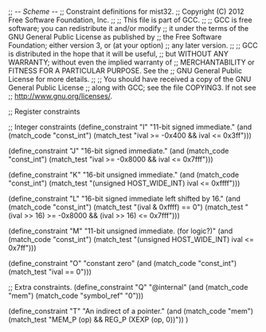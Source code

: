 ;; -*- Scheme -*-
;; Constraint definitions for mist32.
;; Copyright (C) 2012 Free Software Foundation, Inc.
;;
;; This file is part of GCC.
;;
;; GCC is free software; you can redistribute it and/or modify
;; it under the terms of the GNU General Public License as published by
;; the Free Software Foundation; either version 3, or (at your option)
;; any later version.
;;
;; GCC is distributed in the hope that it will be useful,
;; but WITHOUT ANY WARRANTY; without even the implied warranty of
;; MERCHANTABILITY or FITNESS FOR A PARTICULAR PURPOSE.  See the
;; GNU General Public License for more details.
;;
;; You should have received a copy of the GNU General Public License
;; along with GCC; see the file COPYING3.  If not see
;; <http://www.gnu.org/licenses/>.

;; Register constraints

;; Integer constraints
(define_constraint "I"
  "11-bit signed immediate."
  (and (match_code "const_int")
       (match_test "ival >= -0x400 && ival <= 0x3ff")))

(define_constraint "J"
  "16-bit signed immediate."
  (and (match_code "const_int")
       (match_test "ival >= -0x8000 && ival <= 0x7fff")))

(define_constraint "K"
  "16-bit unsigned immediate."
  (and (match_code "const_int")
       (match_test "(unsigned HOST_WIDE_INT) ival <= 0xffff")))

(define_constraint "L"
  "16-bit signed immediate left shifted by 16."
  (and (match_code "const_int")
       (match_test "(ival & 0xffff) == 0")
       (match_test "(ival >> 16) >= -0x8000 && (ival >> 16) <= 0x7fff")))

(define_constraint "M"
  "11-bit unsigned immediate. (for logic?)"
  (and (match_code "const_int")
       (match_test "(unsigned HOST_WIDE_INT) ival <= 0x7ff")))

(define_constraint "O"
  "constant zero"
  (and (match_code "const_int")
       (match_test "ival == 0")))

;; Extra constraints.
(define_constraint "Q"
  "@internal"
  (and (match_code "mem")
       (match_code "symbol_ref" "0")))

(define_constraint "T"
  "An indirect of a pointer."
  (and (match_code "mem")
       (match_test "MEM_P (op) && REG_P (XEXP (op, 0))"))
)
